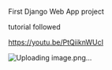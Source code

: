 First Django Web App project

tutorial followed

https://youtu.be/PtQiiknWUcI

![Uploading image.png…]()
